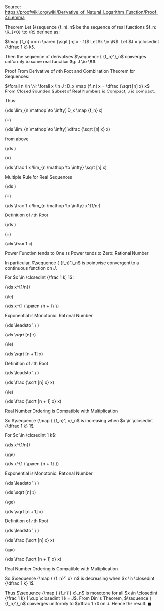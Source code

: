 # 

Source: https://proofwiki.org/wiki/Derivative_of_Natural_Logarithm_Function/Proof_4/Lemma

Theorem
Let $\sequence {f_n}_n$ be the sequence of real functions $f_n: \R_{>0} \to \R$ defined as:

$\map {f_n} x = n \paren {\sqrt [n] x - 1}$
Let $k \in \N$.
Let $J = \closedint {\dfrac 1 k} k$.

Then the sequence of derivatives $\sequence { {f_n}'}_n$ converges uniformly to some real function $g: J \to \R$.


Proof
From Derivative of $n$th Root and Combination Theorem for Sequences:

$\forall n \in \N: \forall x \in J : D_x \map {f_n} x = \dfrac {\sqrt [n] x} x$
From Closed Bounded Subset of Real Numbers is Compact, $J$ is compact.

Thus:














\(\ds \lim_{n \mathop \to \infty} D_x \map {f_n} x\)

\(=\)







\(\ds \lim_{n \mathop \to \infty} \dfrac {\sqrt [n] x} x\)





from above














\(\ds \)

\(=\)







\(\ds \frac 1 x \lim_{n \mathop \to \infty} \sqrt [n] x\)





Multiple Rule for Real Sequences














\(\ds \)

\(=\)







\(\ds \frac 1 x \lim_{n \mathop \to \infty} x^{1/n}\)





Definition of $n$th Root














\(\ds \)

\(=\)







\(\ds \frac 1 x\)





Power Function tends to One as Power tends to Zero: Rational Number



In particular, $\sequence { {f_n}'}_n$ is pointwise convergent to a continuous function on $J$.

For $x \in \closedint {\frac 1 k} 1$:














\(\ds x^{1/n}\)

\(\le\)







\(\ds x^{1 / \paren {n + 1} }\)





Exponential is Monotonic: Rational Number








\(\ds \leadsto \ \ \)





\(\ds \sqrt [n] x\)

\(\le\)







\(\ds \sqrt [n + 1] x\)





Definition of $n$th Root








\(\ds \leadsto \ \ \)





\(\ds \frac {\sqrt [n] x} x\)

\(\le\)







\(\ds \frac {\sqrt [n + 1] x} x\)





Real Number Ordering is Compatible with Multiplication



So $\sequence {\map { {f_n}'} x}_n$ is increasing when $x \in \closedint {\dfrac 1 k} 1$.

For $x \in \closedint 1 k$:














\(\ds x^{1/n}\)

\(\ge\)







\(\ds x^{1 / \paren {n + 1} }\)





Exponential is Monotonic: Rational Number








\(\ds \leadsto \ \ \)





\(\ds \sqrt [n] x\)

\(\ge\)







\(\ds \sqrt [n + 1] x\)





Definition of $n$th Root








\(\ds \leadsto \ \ \)





\(\ds \frac {\sqrt [n] x} x\)

\(\ge\)







\(\ds \frac {\sqrt [n + 1] x} x\)





Real Number Ordering is Compatible with Multiplication



So $\sequence {\map { {f_n}'} x}_n$ is decreasing when $x \in \closedint {\dfrac 1 k} 1$.

Thus $\sequence {\map { {f_n}'} x}_n$ is monotone for all $x \in \closedint {\frac 1 k} 1 \cup \closedint 1 k = J$.
From Dini's Theorem, $\sequence { {f_n}'}_n$ converges uniformly to $\dfrac 1 x$ on $J$.
Hence the result.
$\blacksquare$






